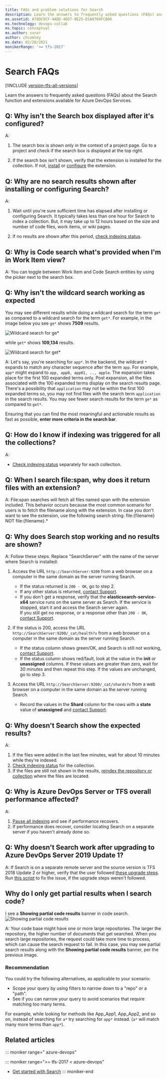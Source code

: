 ```yaml
---
title: FAQs and problem solutions for Search   
description: Learn the answers to frequently asked questions (FAQs) and troubleshooting information about Search in Azure DevOps Services.
ms.assetid: A78DC9CF-4ADD-46D7-9E25-D1A0764FCB06
ms.technology: devops-collab
ms.topic: conceptual
ms.author: sunar
author: chcomley
ms.date: 02/20/2021
monikerRange: '>= tfs-2017'
---
```


# Search FAQs

[!INCLUDE [version-tfs-all-versions](../../includes/version-tfs-all-versions.md)]

Learn the answers to frequently asked questions (FAQs) about the Search function and extensions available for Azure DevOps Services.

## Q: Why isn't the Search box displayed after it's configured?
A:
1. The search box is shown only in the context of a project page. 
   Go to a project and check if the search box is displayed at the top right. 

2. If the search box isn't shown, verify that the extension is installed for the collection. 
   If not, [install](administration.md#config-tfs) or [configure](administration.md#config-ts-azuredevops) the extension.

<a name="no-results-install"></a>

## Q: Why are no search results shown after installing or configuring Search?
A:
1. Wait until you're sure sufficient time has elapsed after installing or configuring Search. It typically takes less than one hour for Search to index a collection. But, it may take up to 12 hours based on the size and number of code files, work items, or wiki pages.

2. If no results are shown after this period, 
   [check indexing status](administration.md#check-index). 

<a name="indexing-status-for-collections"></a>

## Q: Why is Code search what's provided when I'm in Work Item view?

A: You can toggle between Work Item and Code Search entities by using the picker next to the search box.

## Q: Why isn't the wildcard search working as expected

You may see different results while doing a wildcard search for the term ```ge*``` as compared to a wildcard search for the term ```get*```. For example, in the image below you see ```ge*``` shows **7509** results.

![Wildcard search for ge*](media/shared/faq-wildcard1.png)

while ```get*``` shows **109,134** results.

![Wildcard search for get*](media/shared/faq-wildcard2.png)

A: Let's say, you're searching for ```app*```. In the backend, the wildcard `*` expands to match any character sequence after the term ```app```. For example, ```app*``` might expand to ```app, app0, app01, .., apple```. The expansion takes place for the first 100 expanded terms only. Post expansion, all the files associated with the 100 expanded terms display on the search results page. There's a possibility that ```application``` may not be within the first 100 expanded terms so, you may not find files with the search term ```application``` in the search results. You may see fewer search results for the term ```ge*``` as compared to ```get*```.

Ensuring that you can find the most meaningful and actionable results as fast as possible, **enter more criteria in the search bar**.

## Q: How do I know if indexing was triggered for all the collections?
A:
* [Check indexing status](administration.md#check-index) separately for each collection.

## Q: When I search file:span, why does it return files with an extension?

A: File:span searches will fetch all files named span with the extension included. This behavior occurs because the most common scenario for users is to fetch the filename along with the extension. In case you don't want to see the extension, use the following search string: file:{filename} NOT file:{filename}.*

<a name="no-results-later"></a>

## Q: Why does Search stop working and no results are shown?

A: Follow these steps. Replace "SearchServer" with the 
name of the server where Search is installed:

1. Access the URL `http://SearchServer:9200` from a web browser
   on a computer in the same domain as the server running Search.
   - If the status returned is `200 - OK`, go to step 2.
   - If any other status is returned, [contact Support](https://developercommunity.visualstudio.com/spaces/21/index.html).
   - If you don't get a response, verify that the 
     **elasticsearch-service-x64** service runs on 
     the same server as Search. If the service
     is stopped, start it and access the Search server again.  
     If you still get no response, or a response other than
     `200 - OK`, [contact Support](https://developercommunity.visualstudio.com/spaces/21/index.html).<p />

2. If the status is 200, access the URL `http://SearchServer:9200/_cat/health?v`
   from a web browser on a computer in the same domain as the server running Search.
   - If the status column shows green/OK, and 
     Search is still not working, [contact Support](https://developercommunity.visualstudio.com/spaces/21/index.html). 
   - If the status column shows red/fault, look at the value
     in the **init** or **unassigned** columns. If these values are 
     greater than zero, wait for 30 minutes and then
     repeat this step. If the values are unchanged, go to step 3.<p />

3. Access the URL `http://SearchServer:9200/_cat/shards?v`
   from a web browser on a computer in the same domain as the server running Search.
   - Record the values in the **Shard** column for the 
     rows with a **state** value of **unassigned** and [contact Support](https://developercommunity.visualstudio.com/spaces/21/index.html).<p />

<a name="unexpected-results"></a>

## Q: Why doesn't Search show the expected results?
A: 
1. If the files were added in the last few minutes, wait for about 10 minutes while they're indexed.
2. [Check indexing status](administration.md#check-index) for the collection. 
3. If the files are still not shown in the results, 
   [reindex the repository or collection](administration.md#re-index)
   where the files are located.

<a name="server-slow"></a>

## Q: Why is Azure DevOps Server or TFS overall performance affected?
A:
1. [Pause all indexing](administration.md#pause-index) and see if performance recovers.
2. If performance does recover, consider locating Search 
   on a separate server if you haven't already done so.

<a name="no-search-post-upgrade"></a>

## Q: Why doesn't Search work after upgrading to Azure DevOps Server 2019 Update 1?

A: If Search is on a separate remote server and the source version is TFS 2018 Update 2 or higher, verify that the user followed [these upgrade steps](administration.md#upgrading-search).
Run [this script](https://github.com/microsoft/Code-Search/blob/master/Azure_DevOps_Server_2019/Troubleshooting/Repair-Search.ps1) to fix the issue, if the upgrade steps weren't followed.

## Why do I only get partial results when I search code?
I see a **Showing partial code results** banner in code search.
 ![Showing partial code results](media/shared/faq-partialresult.png)

A: Your code base might have one or more large repositories. The larger the repository, the higher number of documents that get searched. When you search large repositories, the request could take more time to process, which can cause the search request to fail. In this case, you may see partial search results along with the **Showing partial code results** banner, per the previous image.

### Recommendation
You could try the following alternatives, as applicable to your scenario:
* Scope your query by using filters to narrow down to a "repo" or a "path".
* See if you can narrow your query to avoid scenarios that require matching too many terms. 

For example, while looking for methods like App_App1, App_App2, and so on, instead of searching for ```a*``` try searching for ```app*``` instead. (```a*``` will match many more terms than ```app*```).



## Related articles
::: moniker range=" azure-devops"


::: moniker range=">= tfs-2017 < azure-devops"
- [Get started with Search](get-started-search.md)
::: moniker-end

